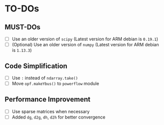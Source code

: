 # TO-DOs

## MUST-DOs

- [ ] Use an older version of `scipy` (Latest version for ARM debian is `0.19.1`)
- [ ] (Optional) Use an older version of `numpy` (Latest version for ARM debian is `1.13.3`)

## Code Simplification

- [ ] Use `:` instead of `ndarray.take()`
- [ ] Move `opf.makeYbus()` to `powerflow` module

## Performance Improvement

- [ ] Use sparse matrices when necessary
- [ ] Added `dg`, `d2g`, `dh`, `d2h` for better convergence